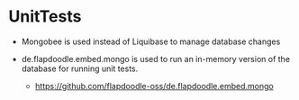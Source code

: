 UnitTests
=========

- Mongobee is used instead of Liquibase to manage database changes

- de.flapdoodle.embed.mongo is used to run an in-memory version of the database for running unit tests.
	- https://github.com/flapdoodle-oss/de.flapdoodle.embed.mongo